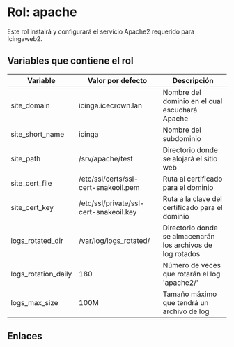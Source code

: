 # Rol: apache

Este rol instalrá y configurará el servicio Apache2 requerido para Icingaweb2.


## Variables que contiene el rol

| Variable | Valor por defecto | Descripción |
|----------|-------------------|-------------|
| site_domain | icinga.icecrown.lan | Nombre del dominio en el cual escuchará Apache |
| site_short_name | icinga | Nombre del subdominio |
| site_path | /srv/apache/test | Directorio donde se alojará el sitio web |
| site_cert_file | /etc/ssl/certs/ssl-cert-snakeoil.pem | Ruta al certificado para el dominio |
| site_cert_key | /etc/ssl/private/ssl-cert-snakeoil.key | Ruta a la clave del certificado para el dominio |
| logs_rotated_dir | /var/log/logs_rotated/ | Directorio donde se almacenarán los archivos de log rotados |
| logs_rotation_daily | 180 | Número de veces que rotarán el log 'apache2/' |
| logs_max_size | 100M | Tamaño máximo que tendrá un archivo de log |


## Enlaces

